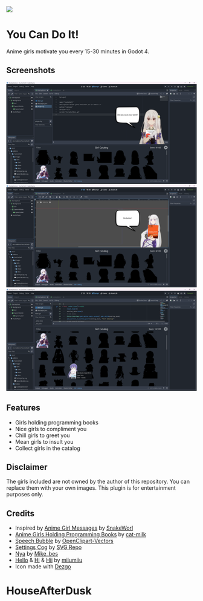 <img src="https://github.com/Joy-less/YouCanDoIt/blob/main/Assets/Icon.png?raw=true" width=256 />

# You Can Do It!

Anime girls motivate you every 15-30 minutes in Godot 4.

## Screenshots

<img src="https://github.com/Joy-less/YouCanDoIt/blob/main/Assets/YouCanDoIt%20Screenshot%201.png?raw=true" width=600 />
<img src="https://github.com/Joy-less/YouCanDoIt/blob/main/Assets/YouCanDoIt%20Screenshot%202.png?raw=true" width=600 />
<img src="https://github.com/Joy-less/YouCanDoIt/blob/main/Assets/YouCanDoIt%20Screenshot%203.png?raw=true" width=600 />

## Features

- Girls holding programming books
- Nice girls to compliment you
- Chill girls to greet you
- Mean girls to insult you
- Collect girls in the catalog

## Disclaimer

The girls included are not owned by the author of this repository.
You can replace them with your own images.
This plugin is for entertainment purposes only.

## Credits

- Inspired by [Anime Girl Messages](https://github.com/raphtalia/AnimeGirlMessages) by [SnakeWorl](https://www.roblox.com/users/633527)
- [Anime Girls Holding Programming Books](https://github.com/cat-milk/Anime-Girls-Holding-Programming-Books) by [cat-milk](https://github.com/cat-milk)
- [Speech Bubble](https://pixabay.com/vectors/speech-bubble-speech-balloon-chat-145975) by [OpenClipart-Vectors](https://pixabay.com/users/openclipart-vectors-30363)
- [Settings Cog](https://www.svgrepo.com/svg/134164/settings) by [SVG Repo](https://www.svgrepo.com)
- [Nya](https://freesound.org/s/336012) by [Mike_bes](https://freesound.org/people/Mike_bes)
- [Hello](https://freesound.org/s/550890) & [Hi](https://freesound.org/s/550889) & [Hii](https://freesound.org/s/550891) by [miiumiiu](https://freesound.org/people/miiumiiu)
- Icon made with [Dezgo](https://dezgo.com/txt2img)
# HouseAfterDusk
